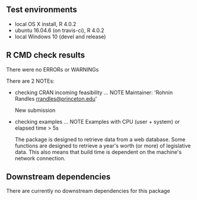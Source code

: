 ## Test environments
* local OS X install, R 4.0.2
* ubuntu 16.04.6 (on travis-ci), R 4.0.2
* local Windows 10 (devel and release)

## R CMD check results
There were no ERRORs or WARNINGs

There are 2 NOTEs:

* checking CRAN incoming feasibility ... NOTE
  Maintainer: 'Rohnin Randles <rrandles@princeton.edu>'
  
  New submission

* checking examples ... NOTE
  Examples with CPU (user + system) or elapsed time > 5s
  
  The package is designed to retrieve data from a web database. 
  Some functions are designed to retrieve a year's worth (or more) of legislative data.
  This also means that build time is dependent on the machine's network connection.

## Downstream dependencies
There are currently no downstream dependencies for this package
